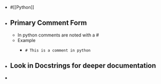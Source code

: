 - #[[Python]]
- ## Primary Comment Form
	- In python comments are noted with a #
	- Example
		- ```
		  # This is a comment in python
		  ```
- ## Look in Docstrings for deeper documentation
-